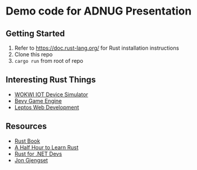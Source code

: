 # Demo code for ADNUG Presentation

## Getting Started
1. Refer to https://doc.rust-lang.org/ for Rust installation instructions
2. Clone this repo
3. `cargo run` from root of repo

## Interesting Rust Things
 - [WOKWI IOT Device Simulator](https://wokwi.com/rust)
 - [Bevy Game Engine](https://bevyengine.org/examples/3D%20Rendering/3d-shapes/)
 - [Leptos Web Development](https://codesandbox.io/p/devbox/leptos-playground-mpk3dr?file=%2Fsrc%2Fmain.rs)

## Resources
- [Rust Book](https://doc.rust-lang.org/book/)
- [A Half Hour to Learn Rust](https://fasterthanli.me/articles/a-half-hour-to-learn-rust)
- [Rust for .NET Devs](https://microsoft.github.io/rust-for-dotnet-devs/latest/)
- [Jon Gjengset](https://www.youtube.com/@jonhoo)
